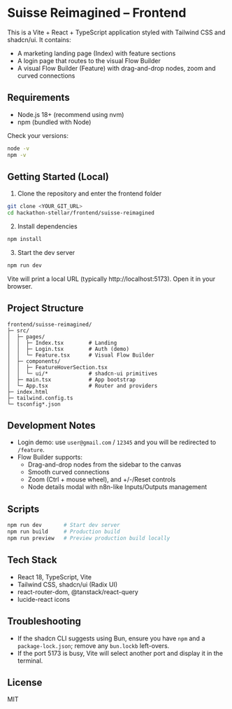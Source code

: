 # Suisse Reimagined – Frontend

This is a Vite + React + TypeScript application styled with Tailwind CSS and shadcn/ui. It contains:
- A marketing landing page (Index) with feature sections
- A login page that routes to the visual Flow Builder
- A visual Flow Builder (Feature) with drag-and-drop nodes, zoom and curved connections

## Requirements

- Node.js 18+ (recommend using nvm)
- npm (bundled with Node)

Check your versions:
```bash
node -v
npm -v
```

## Getting Started (Local)

1) Clone the repository and enter the frontend folder
```bash
git clone <YOUR_GIT_URL>
cd hackathon-stellar/frontend/suisse-reimagined
```

2) Install dependencies
```bash
npm install
```

3) Start the dev server
```bash
npm run dev
```

Vite will print a local URL (typically http://localhost:5173). Open it in your browser.

## Project Structure

```
frontend/suisse-reimagined/
├─ src/
│  ├─ pages/
│  │  ├─ Index.tsx        # Landing
│  │  ├─ Login.tsx        # Auth (demo)
│  │  └─ Feature.tsx      # Visual Flow Builder
│  ├─ components/
│  │  ├─ FeatureHoverSection.tsx
│  │  └─ ui/*             # shadcn-ui primitives
│  ├─ main.tsx            # App bootstrap
│  └─ App.tsx             # Router and providers
├─ index.html
├─ tailwind.config.ts
└─ tsconfig*.json
```

## Development Notes

- Login demo: use `user@gmail.com` / `12345` and you will be redirected to `/feature`.
- Flow Builder supports:
  - Drag-and-drop nodes from the sidebar to the canvas
  - Smooth curved connections
  - Zoom (Ctrl + mouse wheel), and +/-/Reset controls
  - Node details modal with n8n-like Inputs/Outputs management

## Scripts

```bash
npm run dev       # Start dev server
npm run build     # Production build
npm run preview   # Preview production build locally
```

## Tech Stack

- React 18, TypeScript, Vite
- Tailwind CSS, shadcn/ui (Radix UI)
- react-router-dom, @tanstack/react-query
- lucide-react icons

## Troubleshooting

- If the shadcn CLI suggests using Bun, ensure you have `npm` and a `package-lock.json`; remove any `bun.lockb` left-overs.
- If the port 5173 is busy, Vite will select another port and display it in the terminal.

## License

MIT
